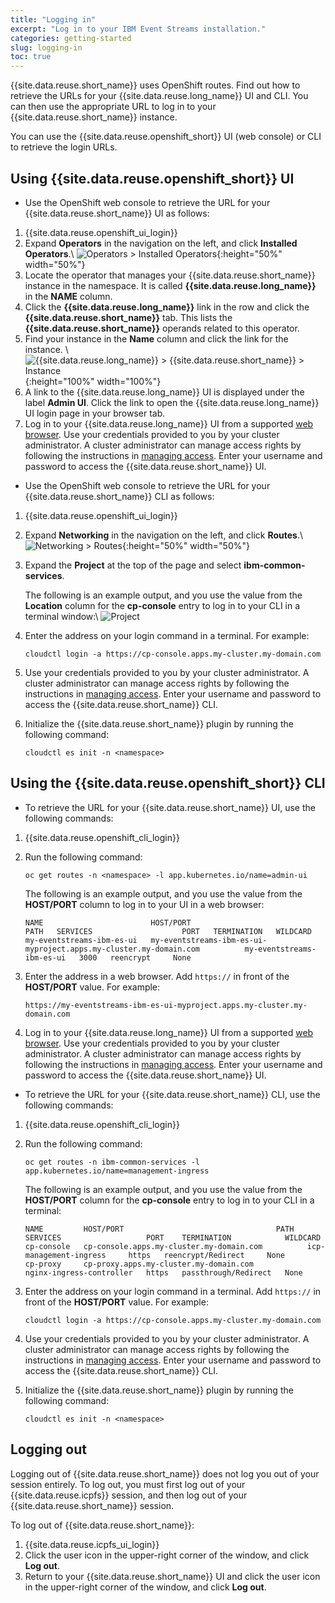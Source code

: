 ```yaml
---
title: "Logging in"
excerpt: "Log in to your IBM Event Streams installation."
categories: getting-started
slug: logging-in
toc: true
---
```


{{site.data.reuse.short_name}} uses OpenShift routes. Find out how to retrieve the URLs for your {{site.data.reuse.long_name}} UI and CLI. You can then use the appropriate URL to log in to your {{site.data.reuse.short_name}} instance.

You can use the {{site.data.reuse.openshift_short}} UI (web console) or CLI to retrieve the login URLs.

## Using {{site.data.reuse.openshift_short}} UI

- Use the OpenShift web console to retrieve the URL for your {{site.data.reuse.short_name}} UI as follows:

1. {{site.data.reuse.openshift_ui_login}}
2. Expand **Operators** in the navigation on the left, and click **Installed Operators**.\\
   ![Operators > Installed Operators](../../images/rhocp_menu_installedoperators.png "Screen capture showing how to select Operators > Installed Operators from navigation menu"){:height="50%" width="50%"}
3. Locate the operator that manages your {{site.data.reuse.short_name}} instance in the namespace. It is called **{{site.data.reuse.long_name}}** in the **NAME** column.
4. Click the **{{site.data.reuse.long_name}}** link in the row and click the **{{site.data.reuse.short_name}}** tab. This lists the **{{site.data.reuse.short_name}}** operands related to this operator.
5. Find your instance in the **Name** column and click the link for the instance. \\
   ![{{site.data.reuse.long_name}} > {{site.data.reuse.short_name}} > Instance](../../images/find_your_instance.png "Screen capture showing how to select your instance by {{site.data.reuse.long_name}} > {{site.data.reuse.short_name}} > Instance"){:height="100%" width="100%"}
6. A link to the {{site.data.reuse.long_name}} UI is displayed under the label **Admin UI**. Click the link to open the {{site.data.reuse.long_name}} UI login page in your browser tab.
7. Log in to your {{site.data.reuse.long_name}} UI from a supported [web browser](../../installing/prerequisites/#ibm-event-streams-ui). Use your credentials provided to you by your cluster administrator.
   A cluster administrator can manage access rights by following the instructions in [managing access](../../security/managing-access/#assigning-access-to-users).
   Enter your username and password to access the {{site.data.reuse.short_name}} UI.

- Use the OpenShift web console to retrieve the URL for your {{site.data.reuse.short_name}} CLI as follows:

1. {{site.data.reuse.openshift_ui_login}}
2. Expand **Networking** in the navigation on the left, and click **Routes**.\\
   ![Networking > Routes](../../images/rhocp_menu_routes.png "Screen capture showing how to select Networking > Routes from navigation menu"){:height="50%" width="50%"}
3. Expand the **Project** at the top of the page and select **ibm-common-services**.

   The following is an example output, and you use the value from the **Location** column for the **cp-console** entry to log in to your CLI in a terminal window:\\
   ![Project](../../images/find_cp_console_route.png "Screen capture showing how to select the CLI route")
4. Enter the address on your login command in a terminal. For example:
   ```
   cloudctl login -a https://cp-console.apps.my-cluster.my-domain.com
   ```
5. Use your credentials provided to you by your cluster administrator.
   A cluster administrator can manage access rights by following the instructions in [managing access](../../security/managing-access/#assigning-access-to-users).
   Enter your username and password to access the {{site.data.reuse.short_name}} CLI.
6. Initialize the {{site.data.reuse.short_name}} plugin by running the following command:
   ```
   cloudctl es init -n <namespace>
   ```

## Using the {{site.data.reuse.openshift_short}} CLI

- To retrieve the URL for your {{site.data.reuse.short_name}} UI, use the following commands:

1. {{site.data.reuse.openshift_cli_login}}
2. Run the following command:

   ```
   oc get routes -n <namespace> -l app.kubernetes.io/name=admin-ui
   ```


   The following is an example output, and you use the value from the **HOST/PORT** column to log in to your UI in a web browser:

   ```
   NAME                        HOST/PORT                                                           PATH   SERVICES                    PORT   TERMINATION   WILDCARD
   my-eventstreams-ibm-es-ui   my-eventstreams-ibm-es-ui-myproject.apps.my-cluster.my-domain.com          my-eventstreams-ibm-es-ui   3000   reencrypt     None
   ```
3. Enter the address in a web browser. Add `https://` in front of the **HOST/PORT** value. For example:
   ```
   https://my-eventstreams-ibm-es-ui-myproject.apps.my-cluster.my-domain.com
   ```
4. Log in to your {{site.data.reuse.long_name}} UI from a supported [web browser](../../installing/prerequisites/#ibm-event-streams-ui). Use your credentials provided to you by your cluster administrator. A cluster administrator can manage access rights by following the instructions in [managing access](../../security/managing-access/#assigning-access-to-users). Enter your username and password to access the {{site.data.reuse.short_name}} UI.

- To retrieve the URL for your {{site.data.reuse.short_name}} CLI, use the following commands:

1. {{site.data.reuse.openshift_cli_login}}
2. Run the following command:

   ```
   oc get routes -n ibm-common-services -l app.kubernetes.io/name=management-ingress
   ```


   The following is an example output, and you use the value from the **HOST/PORT** column for the **cp-console** entry to log in to your CLI in a terminal:

   ```
   NAME         HOST/PORT                                  PATH   SERVICES                   PORT    TERMINATION            WILDCARD
   cp-console   cp-console.apps.my-cluster.my-domain.com          icp-management-ingress     https   reencrypt/Redirect     None
   cp-proxy     cp-proxy.apps.my-cluster.my-domain.com            nginx-ingress-controller   https   passthrough/Redirect   None
   ```
3. Enter the address on your login command in a terminal. Add `https://` in front of the **HOST/PORT** value. For example:
   ```
   cloudctl login -a https://cp-console.apps.my-cluster.my-domain.com
   ```
4. Use your credentials provided to you by your cluster administrator.
   A cluster administrator can manage access rights by following the instructions in [managing access](../../security/managing-access/#assigning-access-to-users).
   Enter your username and password to access the {{site.data.reuse.short_name}} CLI.
5. Initialize the {{site.data.reuse.short_name}} plugin by running the following command:
   ```
   cloudctl es init -n <namespace>
   ```

## Logging out
Logging out of {{site.data.reuse.short_name}} does not log you out of your session entirely. To log out, you must first log out of your {{site.data.reuse.icpfs}} session, and then log out of your {{site.data.reuse.short_name}} session.

To log out of {{site.data.reuse.short_name}}:

1. {{site.data.reuse.icpfs_ui_login}}
2. Click the user icon in the upper-right corner of the window, and click **Log out**.
3. Return to your {{site.data.reuse.short_name}} UI and click the user icon in the upper-right corner of the window, and click **Log out**.
